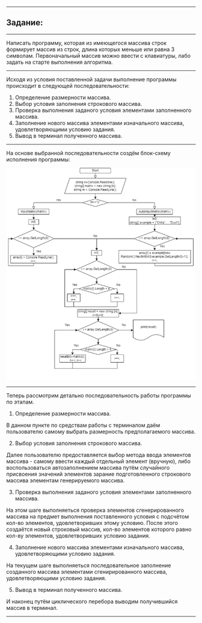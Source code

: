 ___

## Задание:
___
Написать программу, которая из имеющегося массива строк формирует массив из строк, длина которых меньше или равна 3 символам. Первоначальный массив можно ввести с клавиатуры, лабо задать на старте выполнения алгоритма.
___
Исходя из условия поставленной задачи выполнение программы происходит в следующей последовательности: 
1. Определение размерности массива.
2. Выбор условия заполнения строкового массива.
3. Проверка выполнения заданого условия элементами заполненного массива.
4. Заполнение нового массива элементами изначального массива, удовлетворяющими условию задания.
5. Вывод в терминал полученного массива.
___
На основе выбранной последовательности создём блок-схему исполнения программы:

![Блок-схема](Finel_Project.png)
___
Теперь рассмотрим детально последовательность работы программы по этапам.
1. Определение размерности массива.

В данном пункте по средствам работы с терминалом даём пользователю самому выбрать размерность предполагаемого массива.

2. Выбор условия заполнения строкового массива.

Далее  пользователю предоставляется выбор метода ввода элементов массива - самому ввести каждый отдельный элемент (вручную), либо воспользоваться автозаполнением массива путём случайного присвоения значений элементов зарание подготовленного строкового массива элементам генерируемого массива.

3. Проверка выполнения заданого условия элементами заполненного массива.

На этом шаге выполняеться проверка элементов сгенерированного массива на предмет выполнения поставленного условия с подсчётом кол-во элементов, удовлетворивших этому условию. После этого создаётся новый строковый массив, кол-во элементов которого равно кол-ву элементов, удовлетворивших условию задания.

4. Заполнение нового массива элементами изначального массива, удовлетворяющими условию задания.

На текущем шаге выполняеться последовательное заполнение созданного массива элементами сгенирированного массива, удовлетворяющими условию задания.

5. Вывод в терминал полученного массива.

И наконец путём циклического перебора выводим получившийся массив в терминал.
___